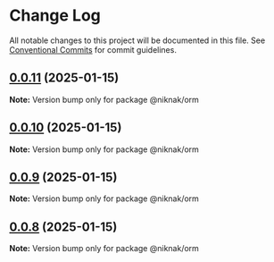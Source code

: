 # Change Log

All notable changes to this project will be documented in this file.
See [Conventional Commits](https://conventionalcommits.org) for commit guidelines.

## [0.0.11](https://github.com/TheNikNakCollective/NikNakPackages/compare/v0.0.10...v0.0.11) (2025-01-15)

**Note:** Version bump only for package @niknak/orm

## [0.0.10](https://github.com/TheNikNakCollective/NikNakPackages/compare/v0.0.9...v0.0.10) (2025-01-15)

**Note:** Version bump only for package @niknak/orm

## [0.0.9](https://github.com/TheNikNakCollective/NikNakPackages/compare/v0.0.8...v0.0.9) (2025-01-15)

**Note:** Version bump only for package @niknak/orm

## [0.0.8](https://github.com/TheNikNakCollective/NikNakPackages/compare/v0.0.7...v0.0.8) (2025-01-15)

**Note:** Version bump only for package @niknak/orm
